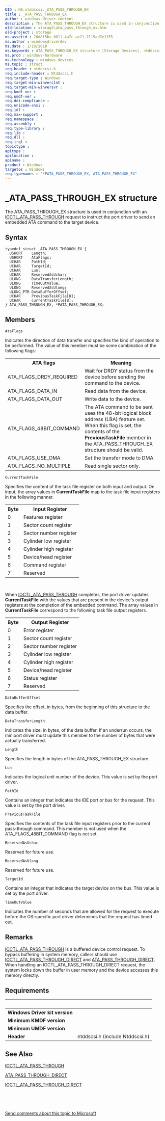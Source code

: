 ```yaml
---
UID : NS:ntddscsi._ATA_PASS_THROUGH_EX
title : _ATA_PASS_THROUGH_EX
author : windows-driver-content
description : The ATA_PASS_THROUGH_EX structure is used in conjunction with an IOCTL_ATA_PASS_THROUGH request to instruct the port driver to send an embedded ATA command to the target device.
old-location : storage\ata_pass_through_ex.htm
old-project : storage
ms.assetid : 76d8f5be-0011-4a7c-ac21-7115ad7e1155
ms.author : windowsdriverdev
ms.date : 1/10/2018
ms.keywords : ATA_PASS_THROUGH_EX structure [Storage Devices], ntddscsi/ATA_PASS_THROUGH_EX, *PATA_PASS_THROUGH_EX, storage.ata_pass_through_ex, PATA_PASS_THROUGH_EX, structs-IDE_72cc1a49-a438-40cb-b4b5-8ec7c87669f8.xml, PATA_PASS_THROUGH_EX structure pointer [Storage Devices], ntddscsi/PATA_PASS_THROUGH_EX, _ATA_PASS_THROUGH_EX, ATA_PASS_THROUGH_EX
ms.prod : windows-hardware
ms.technology : windows-devices
ms.topic : struct
req.header : ntddscsi.h
req.include-header : Ntddscsi.h
req.target-type : Windows
req.target-min-winverclnt : 
req.target-min-winversvr : 
req.kmdf-ver : 
req.umdf-ver : 
req.ddi-compliance : 
req.unicode-ansi : 
req.idl : 
req.max-support : 
req.namespace : 
req.assembly : 
req.type-library : 
req.lib : 
req.dll : 
req.irql : 
topictype : 
apitype : 
apilocation : 
apiname : 
product : Windows
targetos : Windows
req.typenames : "*PATA_PASS_THROUGH_EX, ATA_PASS_THROUGH_EX"
---
```


# _ATA_PASS_THROUGH_EX structure
The ATA_PASS_THROUGH_EX structure is used in conjunction with an <a href="..\ntddscsi\ni-ntddscsi-ioctl_ata_pass_through.md">IOCTL_ATA_PASS_THROUGH</a> request to instruct the port driver to send an embedded ATA command to the target device.

## Syntax
````
typedef struct _ATA_PASS_THROUGH_EX {
  USHORT    Length;
  USHORT    AtaFlags;
  UCHAR     PathId;
  UCHAR     TargetId;
  UCHAR     Lun;
  UCHAR     ReservedAsUchar;
  ULONG     DataTransferLength;
  ULONG     TimeOutValue;
  ULONG     ReservedAsUlong;
  ULONG_PTR DataBufferOffset;
  UCHAR     PreviousTaskFile[8];
  UCHAR     CurrentTaskFile[8];
} ATA_PASS_THROUGH_EX, *PATA_PASS_THROUGH_EX;
````

## Members


`AtaFlags`

Indicates the direction of data transfer and specifies the kind of operation to be performed. The value of this member must be some combination of the following flags:
<table>
<tr>
<th>ATA flags</th>
<th>Meaning</th>
</tr>
<tr>
<td>
ATA_FLAGS_DRDY_REQUIRED

</td>
<td>
Wait for DRDY status from the device before sending the command to the device.

</td>
</tr>
<tr>
<td>
ATA_FLAGS_DATA_IN

</td>
<td>
Read data from the device.

</td>
</tr>
<tr>
<td>
ATA_FLAGS_DATA_OUT

</td>
<td>
Write data to the device.

</td>
</tr>
<tr>
<td>
ATA_FLAGS_48BIT_COMMAND

</td>
<td>
The ATA command to be sent uses the 48-bit logical block address (LBA) feature set. When this flag is set, the contents of the <b>PreviousTaskFile</b> member in the ATA_PASS_THROUGH_EX structure should be valid.

</td>
</tr>
<tr>
<td>
ATA_FLAGS_USE_DMA

</td>
<td>
Set the transfer mode to DMA.

</td>
</tr>
<tr>
<td>
ATA_FLAGS_NO_MULTIPLE

</td>
<td>
Read single sector only.

</td>
</tr>
</table>

`CurrentTaskFile`

Specifies the content of the task file register on both input and output. On input, the array values in <b>CurrentTaskFile</b> map to the task file input registers in the following manner.
<table>
<tr>
<th>Byte</th>
<th>Input Register</th>
</tr>
<tr>
<td>
0

</td>
<td>
Features register

</td>
</tr>
<tr>
<td>
1

</td>
<td>
Sector count register

</td>
</tr>
<tr>
<td>
2

</td>
<td>
Sector number register

</td>
</tr>
<tr>
<td>
3

</td>
<td>
Cylinder low register

</td>
</tr>
<tr>
<td>
4

</td>
<td>
Cylinder high register

</td>
</tr>
<tr>
<td>
5

</td>
<td>
Device/head register

</td>
</tr>
<tr>
<td>
6

</td>
<td>
Command register

</td>
</tr>
<tr>
<td>
7

</td>
<td>
Reserved

</td>
</tr>
</table> 

When <a href="..\ntddscsi\ni-ntddscsi-ioctl_ata_pass_through.md">IOCTL_ATA_PASS_THROUGH</a> completes, the port driver updates <b>CurrentTaskFile</b> with the values that are present in the device's output registers at the completion of the embedded command. The array values in <b>CurrentTaskFile</b> correspond to the following task file output registers.
<table>
<tr>
<th>Byte</th>
<th>Output Register</th>
</tr>
<tr>
<td>
0

</td>
<td>
Error register

</td>
</tr>
<tr>
<td>
1

</td>
<td>
Sector count register

</td>
</tr>
<tr>
<td>
2

</td>
<td>
Sector number register

</td>
</tr>
<tr>
<td>
3

</td>
<td>
Cylinder low register

</td>
</tr>
<tr>
<td>
4

</td>
<td>
Cylinder high register

</td>
</tr>
<tr>
<td>
5

</td>
<td>
Device/head register

</td>
</tr>
<tr>
<td>
6

</td>
<td>
Status register

</td>
</tr>
<tr>
<td>
7

</td>
<td>
Reserved

</td>
</tr>
</table>

`DataBufferOffset`

Specifies the offset, in bytes, from the beginning of this structure to the data buffer.

`DataTransferLength`

Indicates the size, in bytes, of the data buffer. If an underrun occurs, the miniport driver must update this member to the number of bytes that were actually transferred.

`Length`

Specifies the length in bytes of the ATA_PASS_THROUGH_EX structure.

`Lun`

Indicates the logical unit number of the device. This value is set by the port driver.

`PathId`

Contains an integer that indicates the IDE port or bus for the request. This value is set by the port driver.

`PreviousTaskFile`

Specifies the contents of the task file input registers prior to the current pass-through command. This member is not used when the ATA_FLAGS_48BIT_COMMAND flag is not set.

`ReservedAsUchar`

Reserved for future use.

`ReservedAsUlong`

Reserved for future use.

`TargetId`

Contains an integer that indicates the target device on the bus. This value is set by the port driver.

`TimeOutValue`

Indicates the number of seconds that are allowed for the request to execute before the OS-specific port driver determines that the request has timed out.

## Remarks
<a href="..\ntddscsi\ni-ntddscsi-ioctl_ata_pass_through.md">IOCTL_ATA_PASS_THROUGH</a> is a buffered device control request. To bypass buffering in system memory, callers should use <a href="..\ntddscsi\ni-ntddscsi-ioctl_ata_pass_through_direct.md">IOCTL_ATA_PASS_THROUGH_DIRECT</a> and <a href="..\ntddscsi\ns-ntddscsi-_ata_pass_through_direct.md">ATA_PASS_THROUGH_DIRECT</a>. When handling an IOCTL_ATA_PASS_THROUGH_DIRECT request, the system locks down the buffer in user memory and the device accesses this memory directly.

## Requirements
| &nbsp; | &nbsp; |
| ---- |:---- |
| **Windows Driver kit version** |  |
| **Minimum KMDF version** |  |
| **Minimum UMDF version** |  |
| **Header** | ntddscsi.h (include Ntddscsi.h) |

## See Also

<a href="..\ntddscsi\ni-ntddscsi-ioctl_ata_pass_through.md">IOCTL_ATA_PASS_THROUGH</a>

<a href="..\ntddscsi\ns-ntddscsi-_ata_pass_through_direct.md">ATA_PASS_THROUGH_DIRECT</a>

<a href="..\ntddscsi\ni-ntddscsi-ioctl_ata_pass_through_direct.md">IOCTL_ATA_PASS_THROUGH_DIRECT</a>

 

 

<a href="mailto:wsddocfb@microsoft.com?subject=Documentation%20feedback [storage\storage]:%20ATA_PASS_THROUGH_EX structure%20 RELEASE:%20(1/10/2018)&amp;body=%0A%0APRIVACY STATEMENT%0A%0AWe use your feedback to improve the documentation. We don't use your email address for any other purpose, and we'll remove your email address from our system after the issue that you're reporting is fixed. While we're working to fix this issue, we might send you an email message to ask for more info. Later, we might also send you an email message to let you know that we've addressed your feedback.%0A%0AFor more info about Microsoft's privacy policy, see http://privacy.microsoft.com/en-us/default.aspx." title="Send comments about this topic to Microsoft">Send comments about this topic to Microsoft</a>